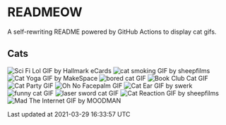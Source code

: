 # READMEOW

A self-rewriting README powered by GitHub Actions to display cat gifs.

## Cats

![Sci Fi Lol GIF by Hallmark eCards](https://media1.giphy.com/media/BzyTuYCmvSORqs1ABM/200.gif?cid=a0cc1d54lpwt2ij1tt561l479mmydevvqgtmy7pjtg2t1ljl&rid=200.gif)
![cat smoking GIF by sheepfilms](https://media4.giphy.com/media/3o6Zt481isNVuQI1l6/200.gif?cid=a0cc1d54lpwt2ij1tt561l479mmydevvqgtmy7pjtg2t1ljl&rid=200.gif)
![Cat Yoga GIF by MakeSpace](https://media1.giphy.com/media/xUPGcyi4YxcZp8dWZq/200.gif?cid=a0cc1d54lpwt2ij1tt561l479mmydevvqgtmy7pjtg2t1ljl&rid=200.gif)
![bored cat GIF](https://media3.giphy.com/media/mlvseq9yvZhba/200.gif?cid=a0cc1d54lpwt2ij1tt561l479mmydevvqgtmy7pjtg2t1ljl&rid=200.gif)
![Book Club Cat GIF](https://media1.giphy.com/media/1iu8uG2cjYFZS6wTxv/200.gif?cid=a0cc1d54lpwt2ij1tt561l479mmydevvqgtmy7pjtg2t1ljl&rid=200.gif)
![Cat Party GIF](https://media2.giphy.com/media/jpbnoe3UIa8TU8LM13/200.gif?cid=a0cc1d54lpwt2ij1tt561l479mmydevvqgtmy7pjtg2t1ljl&rid=200.gif)
![Oh No Facepalm GIF](https://media0.giphy.com/media/yFQ0ywscgobJK/200.gif?cid=a0cc1d54lpwt2ij1tt561l479mmydevvqgtmy7pjtg2t1ljl&rid=200.gif)
![Cat Ear GIF by swerk](https://media1.giphy.com/media/MCfhrrNN1goH6/200.gif?cid=a0cc1d54lpwt2ij1tt561l479mmydevvqgtmy7pjtg2t1ljl&rid=200.gif)
![funny cat GIF](https://media0.giphy.com/media/13CoXDiaCcCoyk/200.gif?cid=a0cc1d54lpwt2ij1tt561l479mmydevvqgtmy7pjtg2t1ljl&rid=200.gif)
![laser sword cat GIF](https://media1.giphy.com/media/q1MeAPDDMb43K/200.gif?cid=a0cc1d54lpwt2ij1tt561l479mmydevvqgtmy7pjtg2t1ljl&rid=200.gif)
![Cat Reaction GIF by sheepfilms](https://media2.giphy.com/media/1KoN1DMBnCMWk/200.gif?cid=a0cc1d54lpwt2ij1tt561l479mmydevvqgtmy7pjtg2t1ljl&rid=200.gif)
![Mad The Internet GIF by MOODMAN](https://media1.giphy.com/media/VbnUQpnihPSIgIXuZv/200.gif?cid=a0cc1d54lpwt2ij1tt561l479mmydevvqgtmy7pjtg2t1ljl&rid=200.gif)


Last updated at 2021-03-29 16:33:57 UTC